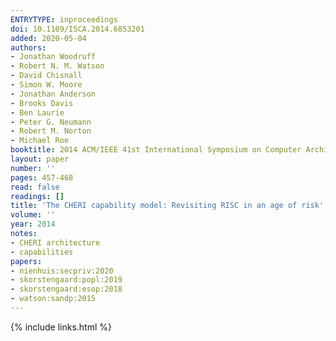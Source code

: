 ```yaml
---
ENTRYTYPE: inproceedings
doi: 10.1109/ISCA.2014.6853201
added: 2020-05-04
authors:
- Jonathan Woodruff
- Robert N. M. Watson
- David Chisnall
- Simon W. Moore
- Jonathan Anderson
- Brooks Davis
- Ben Laurie
- Peter G. Neumann
- Robert M. Norton
- Michael Roe
booktitle: 2014 ACM/IEEE 41st International Symposium on Computer Architecture (ISCA)
layout: paper
number: ''
pages: 457-468
read: false
readings: []
title: 'The CHERI capability model: Revisiting RISC in an age of risk'
volume: ''
year: 2014
notes:
- CHERI architecture
- capabilities
papers:
- nienhuis:secpriv:2020
- skorstengaard:popl:2019
- skorstengaard:esop:2018
- watson:sandp:2015
---
```

{% include links.html %}
